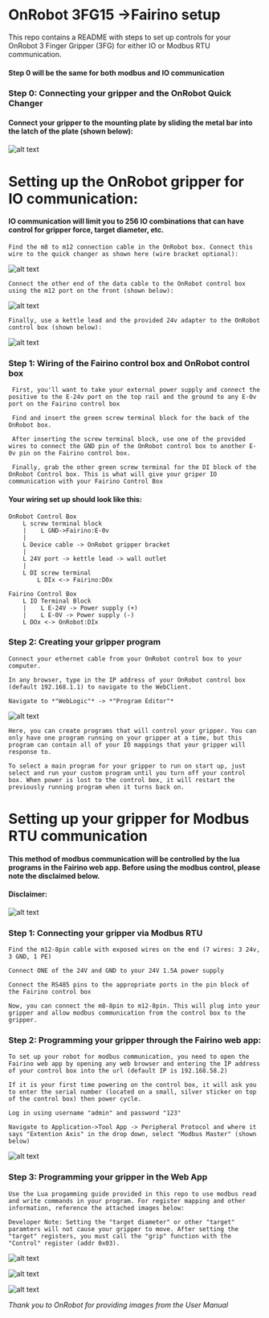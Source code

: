 # OnRobot 3FG15 ->Fairino setup
This repo contains a README with steps to set up controls for your OnRobot 3 Finger Gripper (3FG) for either IO or Modbus RTU communication.

#### Step 0 will be the same for both modbus and IO communication

### Step 0: Connecting your gripper and the OnRobot Quick Changer
#### Connect your gripper to the mounting plate by sliding the metal bar into the latch of the plate (shown below):

![alt text](image-1.png)

# Setting up the OnRobot gripper for IO communication:
#### IO communication will limit you to 256 IO combinations that can have control for gripper force, target diameter, etc.

    Find the m8 to m12 connection cable in the OnRobot box. Connect this wire to the quick changer as shown here (wire bracket optional):

![alt text](image.png)



    Connect the other end of the data cable to the OnRobot control box using the m12 port on the front (shown below):

![alt text](image-2.png)


    Finally, use a kettle lead and the provided 24v adapter to the OnRobot control box (shown below):

![alt text](image-3.png)

### Step 1: Wiring of the Fairino control box and OnRobot control box
     First, you'll want to take your external power supply and connect the positive to the E-24v port on the top rail and the ground to any E-0v port on the Fairino control box

     Find and insert the green screw terminal block for the back of the OnRobot box.

     After inserting the screw terminal block, use one of the provided wires to connect the GND pin of the OnRobot control box to another E-0v pin on the Fairino control box.

     Finally, grab the other green screw terminal for the DI block of the OnRobot Control box. This is what will give your griper IO communication with your Fairino Control Box

#### Your wiring set up should look like this:

    OnRobot Control Box
        L screw terminal block
        |    L GND->Fairino:E-0v
        |
        L Device cable -> OnRobot gripper bracket
        |
        L 24V port -> kettle lead -> wall outlet
        |
        L DI screw terminal
            L DIx <-> Fairino:DOx

    Fairino Control Box
        L IO Terminal Block
        |    L E-24V -> Power supply (+)
        |    L E-0V -> Power supply (-)
        L DOx <-> OnRobot:DIx

### Step 2: Creating your gripper program
    Connect your ethernet cable from your OnRobot control box to your computer.

    In any browser, type in the IP address of your OnRobot control box (default 192.168.1.1) to navigate to the WebClient.

    Navigate to *"WebLogic"* -> *"Program Editor"*
![alt text](image-4.png)

    Here, you can create programs that will control your gripper. You can only have one program running on your gripper at a time, but this program can contain all of your IO mappings that your gripper will response to.

    To select a main program for your gripper to run on start up, just select and run your custom program until you turn off your control box. When power is lost to the control box, it will restart the previously running program when it turns back on.


# Setting up your gripper for Modbus RTU communication
#### This method of modbus communication will be controlled by the lua programs in the Fairino web app. Before using the modbus control, please note the disclaimed below. 

#### Disclaimer:
![alt text](<Modbus_disclaimer.png>)

### Step 1: Connecting your gripper via Modbus RTU 
    Find the m12-8pin cable with exposed wires on the end (7 wires: 3 24v, 3 GND, 1 PE)

    Connect ONE of the 24V and GND to your 24V 1.5A power supply 

    Connect the RS485 pins to the appropriate ports in the pin block of the Fairino control box

    Now, you can connect the m8-8pin to m12-8pin. This will plug into your gripper and allow modbus communication from the control box to the gripper.


### Step 2: Programming your gripper through the Fairino web app:
    To set up your robot for modbus communication, you need to open the Fairino web app by opening any web browser and entering the IP address of your control box into the url (default IP is 192.168.58.2)

    If it is your first time powering on the control box, it will ask you to enter the serial number (located on a small, silver sticker on top of the control box) then power cycle.
    
    Log in using username "admin" and password "123"

    Navigate to Application->Tool App -> Peripheral Protocol and where it says "Extention Axis" in the drop down, select "Modbus Master" (shown below)

![alt text](<PeriphProto.png>)


### Step 3: Programming your gripper in the Web App

    Use the Lua progamming guide provided in this repo to use modbus read and write commands in your program. For register mapping and other information, reference the attached images below:

    Developer Note: Setting the "target diameter" or other "target" paramters will not cause your gripper to move. After setting the "target" registers, you must call the "grip" function with the "Control" register (addr 0x03).


![alt text](<Modbus_pg1.png>)

![alt text](<Modbus_pg2.png>)

![alt text](<Modbus_pg3.png>)

*Thank you to OnRobot for providing images from the User Manual*